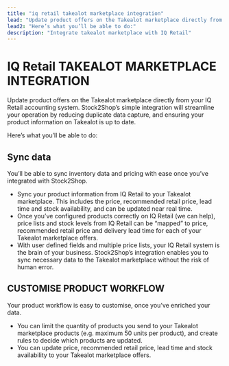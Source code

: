 ```yaml
---
title: "iq retail takealot marketplace integration"
lead: "Update product offers on the Takealot marketplace directly from your IQ Retail accounting system. Stock2Shop’s simple integration will streamline your operation by reducing duplicate data capture, and ensuring your product information on Takealot is up to date."
lead2: "Here’s what you’ll be able to do:"
description: "Integrate takealot marketplace with IQ Retail"
---
```


IQ Retail TAKEALOT MARKETPLACE INTEGRATION
==========================================

Update product offers on the Takealot marketplace directly from your IQ Retail accounting system. Stock2Shop’s simple integration will streamline your operation by reducing duplicate data capture, and ensuring your product information on Takealot is up to date.  
  
Here’s what you’ll be able to do:

Sync data
---------

You’ll be able to sync inventory data and pricing with ease once you’ve integrated with Stock2Shop.

*   Sync your product information from IQ Retail to your Takealot marketplace. This includes the price, recommended retail price, lead time and stock availability, and can be updated near real time.
*   Once you’ve configured products correctly on IQ Retail (we can help), price lists and stock levels from IQ Retail can be “mapped” to price, recommended retail price and delivery lead time for each of your Takealot marketplace offers.
*   With user defined fields and multiple price lists, your IQ Retail system is the brain of your business. Stock2Shop’s integration enables you to sync necessary data to the Takealot marketplace without the risk of human error.

CUSTOMISE PRODUCT WORKFLOW
--------------------------

Your product workflow is easy to customise, once you’ve enriched your data.

*   You can limit the quantity of products you send to your Takealot marketplace products (e.g. maximum 50 units per product), and create rules to decide which products are updated.
*   You can update price, recommended retail price, lead time and stock availability to your Takealot marketplace offers.